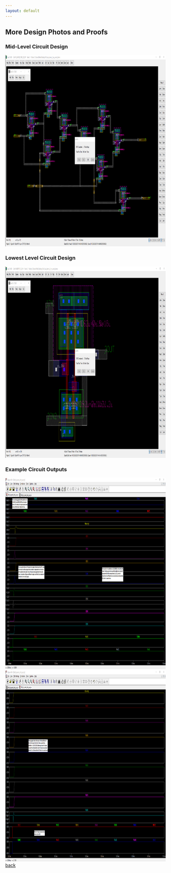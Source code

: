 ```yaml
---
layout: default
---
```


## More Design Photos and Proofs

### Mid-Level Circuit Design
<a><img src="assets/images/fa_midlevel.png" width="700" height="600" border="0"></a>
<br>

### Lowest Level Circuit Design
<a><img src="assets/images/fa_bottomlevel.png" width="700" height="600" border="0"></a>
<br>

### Example Circuit Outputs
<a><img src="assets/images/8bit_ex1.png" width="700" height="600" border="0"></a>
<br>
<a><img src="assets/images/8bit_ex2.png" width="700" height="600" border="0"></a>
<br>
[back](./)
